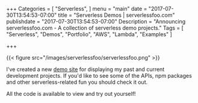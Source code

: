 +++
Categories = [
  "Serverless",
]
menu = "main"
date = "2017-07-30T13:54:53-07:00"
title = "Serverless Demos | serverlessfoo.com"
publishdate = "2017-07-30T13:54:53-07:00"
Description = "Announcing serverlessfoo.com - A collection of serverless demo projects."
Tags = [
  "Serverless",
  "Demos",
  "Portfolio",
  "AWS",
  "Lambda",
  "Examples"
]

+++

{{< figure src="/images/serverlessfoo/serverlessfoo.png" >}}

I've created a new [demo site](https://www.serverlessfoo.com) for displaying my past and current development projects. If you'd like to see some of the APIs, npm packages and other serverless-related fun you should check it out. 

<!--more-->

All the code is available to view and try out yourself!
